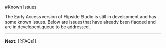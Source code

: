 #Known Issues

The Early Access version of Flipside Studio is still in development and has some known issues.  Below are issues that have already been flagged and are in developent queue to be addressed.

---

**Next:** [[:FAQs]]

